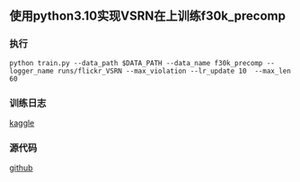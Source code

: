 ## 使用python3.10实现VSRN在上训练f30k_precomp

### 执行

```
python train.py --data_path $DATA_PATH --data_name f30k_precomp --logger_name runs/flickr_VSRN --max_violation --lr_update 10  --max_len 60
```

### 训练日志

[kaggle](https://www.kaggle.com/code/hcfighting/vsrn-trained-on-filker30k-with-python3-10)

### 源代码

[github](https://github.com/KunpengLi1994/VSRN)